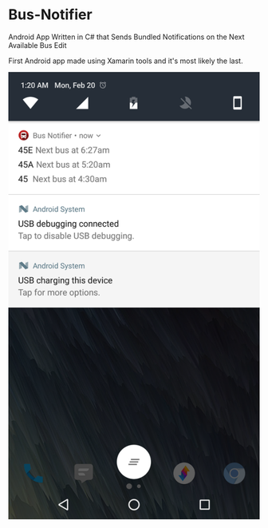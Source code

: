 # Bus-Notifier
Android App Written in C# that Sends Bundled Notifications on the Next Available Bus Edit

First Android app made using Xamarin tools and it's most likely the last.

<img src="https://github.com/TroyFernandes/Bus-Notifier/blob/master/Bus%20Notifier/sample/showcase.png" width="700">
